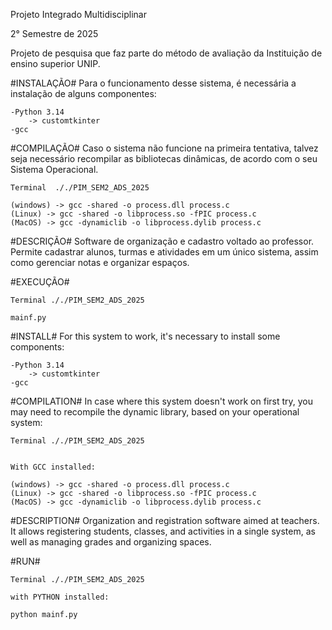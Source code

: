 Projeto Integrado Multidisciplinar

2° Semestre de 2025

Projeto de pesquisa que faz parte do método de avaliação da Instituição de ensino superior UNIP.

#INSTALAÇÃO#
    Para o funcionamento desse sistema, é necessária a instalação de alguns componentes:

    -Python 3.14
        -> customtkinter 
    -gcc 

#COMPILAÇÃO#
    Caso o sistema não funcione na primeira tentativa, talvez seja necessário recompilar as bibliotecas dinâmicas, de acordo com o seu Sistema Operacional.

    Terminal  ././PIM_SEM2_ADS_2025

    (windows) -> gcc -shared -o process.dll process.c 
    (Linux) -> gcc -shared -o libprocess.so -fPIC process.c
    (MacOS) -> gcc -dynamiclib -o libprocess.dylib process.c

#DESCRIÇÃO#
    Software de organização e cadastro voltado ao professor. Permite cadastrar alunos, turmas e atividades em um único sistema, assim como gerenciar notas e organizar espaços.

#EXECUÇÃO#

    Terminal ././PIM_SEM2_ADS_2025

    mainf.py

#INSTALL#
    For this system to work, it's necessary to install some components:

    -Python 3.14
        -> customtkinter 
    -gcc

#COMPILATION#
    In case where this system doesn't work on first try, you may need to recompile the dynamic library, based on your operational system:

    Terminal ././PIM_SEM2_ADS_2025

    
    With GCC installed:
    
    (windows) -> gcc -shared -o process.dll process.c 
    (Linux) -> gcc -shared -o libprocess.so -fPIC process.c
    (MacOS) -> gcc -dynamiclib -o libprocess.dylib process.c

#DESCRIPTION#
    Organization and registration software aimed at teachers. It allows registering students, classes, and activities in a single system, as well as managing grades and organizing spaces.

#RUN#

    Terminal ././PIM_SEM2_ADS_2025

    with PYTHON installed:
    
    python mainf.py

